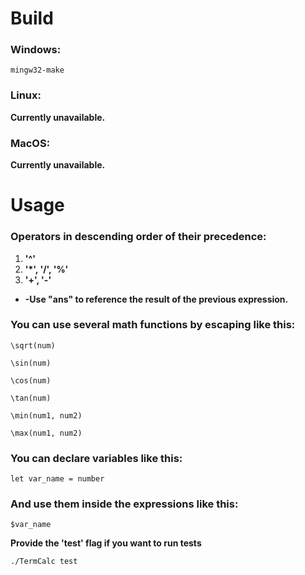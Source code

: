 # Build
### Windows:

    mingw32-make

### Linux:

**Currently unavailable.**

### MacOS:

**Currently unavailable.**

# Usage

### Operators in descending order of their precedence:
1. **'^'**
2. **'\*', '/', '%'**
3. **'+', '-'**

* **-Use "ans" to reference the result of the previous expression.**

### You can use several math functions by escaping like this:
    \sqrt(num)
    
    \sin(num)

    \cos(num)

    \tan(num)

    \min(num1, num2)

    \max(num1, num2)

### You can declare variables like this:
    let var_name = number

### And use them inside the expressions like this:
    $var_name

**Provide the 'test' flag if you want to run tests**

    ./TermCalc test
